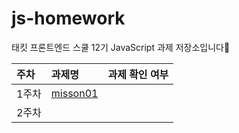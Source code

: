 # js-homework

태킷 프론트엔드 스쿨 12기 JavaScript 과제 저장소입니다🙌

| 주차  | 과제명                       | 과제 확인 여부 |
| :---- | :--------------------------- | :------------- |
| 1주차 | [misson01](./md/misson01.md) |                |
| 2주차 |                              |                |
